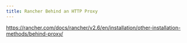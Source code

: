 ```yaml
---
title: Rancher Behind an HTTP Proxy
---
```


https://rancher.com/docs/rancher/v2.6/en/installation/other-installation-methods/behind-proxy/